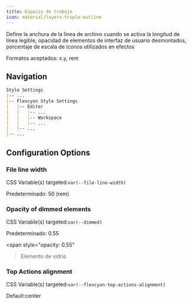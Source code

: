 ```yaml
---
title: Espacio de trabajo
icon: material/layers-triple-outline
---
```


Define la anchura de la línea de archivo cuando se activa la longitud de línea legible, opacidad de elementos de interfaz de usuario desmontados, porcentaje de escala de iconos utilizados en efectos

Formatos aceptados: x.y, rem

## Navigation
```md
Style Settings
|-- ...
|-- Flexcyon Style Settings
|   |-- Editor
|   |   |-- ...
|   |   |-- Workspace
|   |   |-- ...
|   |-- ...
|-- ...
```

## Configuration Options

### File line width
CSS Variable(s) targeted:`var(--file-line-width)`

Predeterminado: 50 (rem)

### Opacity of dimmed elements
CSS Variable(s) targeted:`var(--dimmed)`

Predeterminado: 0.55

<span style="opacity: 0.55"
>Elemento de vidrio</span>

### Top Actions alignment
CSS Variable(s) targeted:`var(--flexcyon-top-actions-alignment)`

Default:center